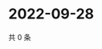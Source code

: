 # 2022-09-28

共 0 条

<!-- BEGIN WEIBO -->
<!-- 最后更新时间 Wed Sep 28 2022 04:21:07 GMT+0800 (China Standard Time) -->

<!-- END WEIBO -->
